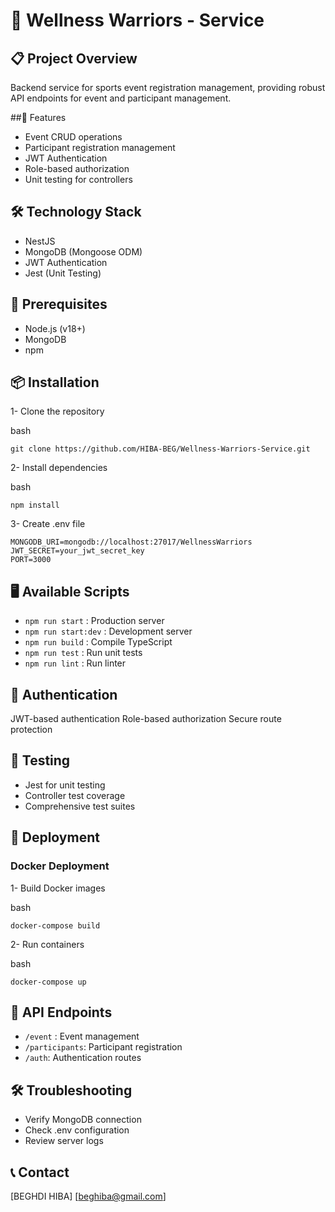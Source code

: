# 🏅 Wellness Warriors - Service

## 📋 Project Overview
Backend service for sports event registration management, providing robust API endpoints for event and participant management.

##🚀 Features

- Event CRUD operations
- Participant registration management
- JWT Authentication
- Role-based authorization
- Unit testing for controllers

## 🛠 Technology Stack

- NestJS
- MongoDB (Mongoose ODM)
- JWT Authentication
- Jest (Unit Testing)

## 🔧 Prerequisites

- Node.js (v18+)
- MongoDB
- npm 

## 📦 Installation

1- Clone the repository

bash
```
git clone https://github.com/HIBA-BEG/Wellness-Warriors-Service.git
```

2- Install dependencies

bash
```
npm install
```

3- Create .env file

```
MONGODB_URI=mongodb://localhost:27017/WellnessWarriors
JWT_SECRET=your_jwt_secret_key
PORT=3000
```

## 🖥 Available Scripts

- ```npm run start``` : Production server
- ```npm run start:dev``` : Development server
- ```npm run build``` : Compile TypeScript
- ```npm run test``` : Run unit tests
- ```npm run lint``` : Run linter

## 🔐 Authentication

JWT-based authentication
Role-based authorization
Secure route protection

## 🧪 Testing

- Jest for unit testing
- Controller test coverage
- Comprehensive test suites

## 🚢 Deployment
### Docker Deployment

1- Build Docker images

bash
```
docker-compose build
```

2- Run containers

bash
```
docker-compose up
```

## 📄 API Endpoints

- ```/event``` : Event management
- ```/participants```: Participant registration
- ```/auth```: Authentication routes

## 🛠 Troubleshooting

- Verify MongoDB connection
- Check .env configuration
- Review server logs

## 📞 Contact

[BEGHDI HIBA]
[beghiba@gmail.com]

